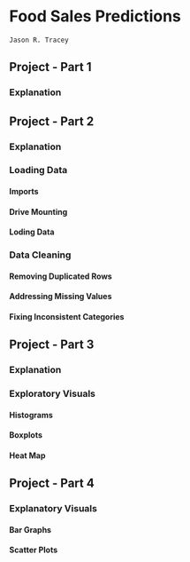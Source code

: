 # Food Sales Predictions
`Jason R. Tracey`
## Project - Part 1
### Explanation
## Project - Part 2
### Explanation
### Loading Data
#### Imports
#### Drive Mounting
#### Loding Data
### Data Cleaning
#### Removing Duplicated Rows
#### Addressing Missing Values
#### Fixing Inconsistent Categories
## Project - Part 3
### Explanation
### Exploratory Visuals
#### Histograms
#### Boxplots
#### Heat Map
## Project - Part 4
### Explanatory Visuals
#### Bar Graphs
#### Scatter Plots
